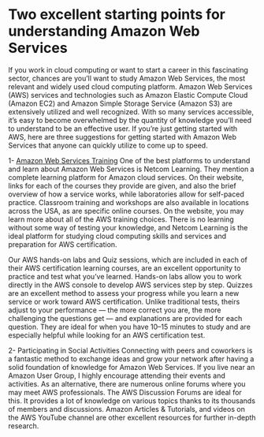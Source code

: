 # Two excellent starting points for understanding Amazon Web Services

If you work in cloud computing or want to start a career in this fascinating sector, chances are you’ll want to study Amazon Web Services, the most relevant and widely used cloud computing platform. Amazon Web Services (AWS) services and technologies such as Amazon Elastic Compute Cloud (Amazon EC2) and Amazon Simple Storage Service (Amazon S3) are extensively utilized and well recognized. With so many services accessible, it’s easy to become overwhelmed by the quantity of knowledge you’ll need to understand to be an effective user. If you’re just getting started with AWS, here are three suggestions for getting started with Amazon Web Services that anyone can quickly utilize to come up to speed.

1- [Amazon Web Services Training]
One of the best platforms to understand and learn about Amazon Web Services is Netcom Learning. They mention a complete learning platform for Amazon cloud services. On their website, links for each of the courses they provide are given, and also the brief overview of how a service works, while laboratories allow for self-paced practice. Classroom training and workshops are also available in locations across the USA, as are specific online courses. On the website, you may learn more about all of the AWS training choices.
There is no learning without some way of testing your knowledge, and Netcom Learning is the ideal platform for studying cloud computing skills and services and preparation for AWS certification.

[//]: # (Any comments)

[Amazon Web Services Training]: <https://www.netcomlearning.com/vendors/aws-training.phtml?advid=1356>

Our AWS hands-on labs and Quiz sessions, which are included in each of their AWS certification learning courses, are an excellent opportunity to practice and test what you’ve learned. Hands-on labs allow you to work directly in the AWS console to develop AWS services step by step.
Quizzes are an excellent method to assess your progress while you learn a new service or work toward AWS certification. Unlike traditional tests, theirs adjust to your performance — the more correct you are, the more challenging the questions get — and explanations are provided for each question. They are ideal for when you have 10–15 minutes to study and are especially helpful while looking for an AWS certification test.

2- Participating in Social Activities
Connecting with peers and coworkers is a fantastic method to exchange ideas and grow your network after having a solid foundation of knowledge for Amazon Web Services. If you live near an Amazon User Group, I highly encourage attending their events and activities. As an alternative, there are numerous online forums where you may meet AWS professionals. The AWS Discussion Forums are ideal for this. It provides a lot of knowledge on various topics thanks to its thousands of members and discussions. Amazon Articles & Tutorials, and videos on the AWS YouTube channel are other excellent resources for further in-depth research.
